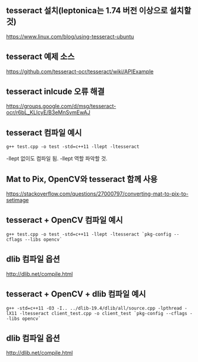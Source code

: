 ## tesseract 설치(leptonica는 1.74 버전 이상으로 설치할 것)

<https://www.linux.com/blog/using-tesseract-ubuntu>

## tesseract 예제 소스

<https://github.com/tesseract-ocr/tesseract/wiki/APIExample>

## tesseract inlcude 오류 해결

<https://groups.google.com/d/msg/tesseract-ocr/r6bL_KLlcyE/B3eMnSvmEwAJ>

## tesseract 컴파일 예시

```
g++ test.cpp -o test -std=c++11 -llept -ltesseract
```

-llept 없이도 컴파일 됨. -llept 역할 파악할 것.

## Mat to Pix, OpenCV와 tesseract 함께 사용

<https://stackoverflow.com/questions/27000797/converting-mat-to-pix-to-setimage>

## tesseract + OpenCV 컴파일 예시

```
g++ test.cpp -o test -std=c++11 -llept -ltesseract `pkg-config --cflags --libs opencv`
```

## dlib 컴파일 옵션

<http://dlib.net/compile.html>

## tesseract + OpenCV + dlib 컴파일 예시

```
g++ -std=c++11 -O3 -I.. ../dlib-19.4/dlib/all/source.cpp -lpthread -lX11 -ltesseract client_test.cpp -o client_test `pkg-config --cflags --libs opencv`
```

## dlib 컴파일 옵션

<http://dlib.net/compile.html>
